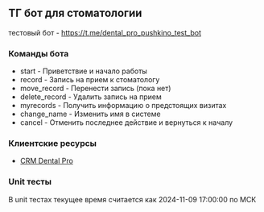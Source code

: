 ## ТГ бот для стоматологии 
тестовый бот - https://t.me/dental_pro_pushkino_test_bot


### Команды бота

- start - Приветствие и начало работы
- record - Запись на прием к стоматологу
- move_record - Перенести запись (пока нет)
- delete_record - Удалить запись на прием
- myrecords - Получить информацию о предстоящих визитах 
- change_name - Изменить имя в системе
- cancel - Отменить последнее действие и вернуться к началу


### Клиентские ресурсы
- [CRM Dental Pro](https://olimp.crm3.dental-pro.online/apisettings/api/index#/apisettings/api/)

### Unit тесты
В unit тестах текущее время считается как 2024-11-09 17:00:00 по МСК